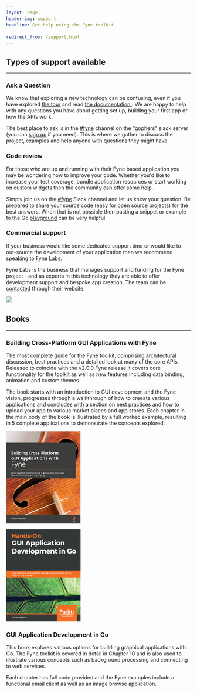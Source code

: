 ```yaml
---
layout: page
header-img: support
headline: Get help using the Fyne toolkit

redirect_from: /support.html
---
```


<section class="bg-primary" id="about">
<div class="container">
<div class="row">
<div class="col-lg-12 text-center" markdown="1">

## Types of support available
<hr class="light">

</div>
</div>
</div>

<div class="container">
<div class="row">
<div class="col-lg-4 text-center" markdown="1">

### Ask a Question

We know that exploring a new technology can be confusing, even if you
have explored [the tour](https://tour.fyne.io) and read
[the documentation ](https://fyne.io/develop/). We are happy to help with any
questions you have about getting set up, building your first app or how the APIs work.

The best place to ask is in the
[#fyne](https://gophers.slack.com/app_redirect?channel=fyne) channel on the
"gophers" slack server (you can [sign up](https://invite.slack.golangbridge.org/)
if you need). This is where we gather to discuss the project, examples and help
anyone with questions they might have.

</div>

<div class="col-lg-4 text-center" markdown="1">

### Code review

For those who are up and running with their Fyne based application you may be
wondering how to improve your code. Whether you'd like to increase your test
coverage, bundle application resources or start working on custom widgets
then the community can offer some help.

Simply join us on the [#fyne](https://gophers.slack.com/app_redirect?channel=fyne) 
Slack channel and let us know your question. Be prepared to share your source
code (easy for open source projects) for the best answers. When that is not
possible then pasting a snippet or example to the Go 
[playground](https://play.golang.org/) can be very helpful.

</div>

<div class="col-lg-4 text-center" markdown="1">

### Commercial support

If your business would like some dedicated support time or would like to
out-source the development of your application then we recommend speaking to
[Fyne Labs](https://fynelabs.com/).

Fyne Labs is the business that manages support and funding for the Fyne project -
and as experts in this technology they are able to offer development support
and bespoke app creation.
The team can be [contacted](https://fynelabs.com/#post-39) through their website.

<img src="https://fynelabs.files.wordpress.com/2021/11/cropped-fyne-labs-social.png?w=192" height="96" />

</div>
</div>
</div>
</section>

<div class="container">
<div class="row">
<div class="col-lg-12 text-center" markdown="1">

## Books
---

</div>
</div>
</div>

<div class="container">
<div class="row">
<div class="col-lg-8 text-center" markdown="1">

### Building Cross-Platform GUI Applications with Fyne

The most complete guide for the Fyne toolkit, comprising architectural discussion, best practices 
and a detailed look at many of the core APIs.
Released to coincide with the v2.0.0 Fyne release it covers core functionality for the toolkit 
as well as new features including data binding, animation and custom themes.

The book starts with an introduction to GUI development and the Fyne vision, progresses through a walkthrough of how to creeate various applications and concludes with a section on best practices and how to upload your app to various market places and app stores.
Each chapter in the main body of the book is illustrated by a full worked example, resulting in 5 complete applications to demonstrate the concepts explored.

</div>
<div class="col-lg-4 text-center" markdown="1">

<a href="https://www.packtpub.com/product/building-cross-platform-gui-applications-with-fyne/9781800563162"><img src="/img/fyne-book-cover.jpg" style="height: 250px" /></a>

</div>
</div>
</div>



<div class="container">
<div class="row">
<div class="col-lg-4 text-center" markdown="1">

<a href="https://www.packtpub.com/gb/application-development/hands-gui-application-development-go"><img src="/img/gui-book-cover.png" style="height: 250px" /></a>

</div>

<div class="col-lg-8 text-center" markdown="1">

### GUI Application Development in Go

This book explores various options for building graphical applications with Go.
The Fyne toolkit is covered in detail in Chapter 10 and is also used to illustrate various
concepts such as background processing and connecting to web services.

Each chapter has full code provided and the Fyne examples include a functional
email client as well as an image browse application.

</div>
</div>
</div>

